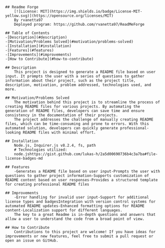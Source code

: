 
    ## Readme Forge
        [![License: MIT](https://img.shields.io/badge/License-MIT-yellow.svg)](https://opensource.org/licenses/MIT) 
        By rvanetta97
        Deployed program: https://github.com/rvanetta97/ReadMeForge

    ## Table of Contents
    -[Description](#description)
    -[Motivation/Problems Solved](#motivation/problems-solved)
    -[Installation](#installation)
    -[Features](#features)
    -[Improvements](#improvements)
    -[How to Contribute](#how-to-contribute)

    ## Description
        This project is designed to generate a README file based on user input. It prompts the user with a series of questions to gather information about their project, such as the project title, description, motivation, problem addressed, technologies used, and more.

    ## Motivation/Problems Solved
        The motivation behind this project is to streamline the process of creating README files for various projects. By automating the generation of README files, developers can save time and ensure consistency in the documentation of their projects.
        The project addresses the challenge of manually creating README files, which can be time-consuming and prone to errors. With this automated solution, developers can quickly generate professional-looking README files with minimal effort.

    ## Installation
        Node.js, Inquirer.js v8.2.4, fs, path
        # Technologies utilized:
        node.jshttps://gist.github.com/lukas-h/2a5d00690736b4c3a7ba#file-license-badges-md

    ## Features
        -Generates a README file based on user input-Prompts the user with questions to gather project information-Supports customization of README content based on user responses-Provides a structured template for creating professional README files
    
    ## Improvements
        -Error handling for invalid user input-Support for additional license types and badgesIntegration with version control systems for automated README updates-Enhanced formatting options for README content-Localization support for different languages.
        The key to a great Readme is in-depth questions and answers that allow a user to understand the code from a broad point of view.

    ## How to Contribute
        Contributions to this project are welcome! If you have ideas for improvements or new features, feel free to submit a pull request or open an issue on GitHub.
    